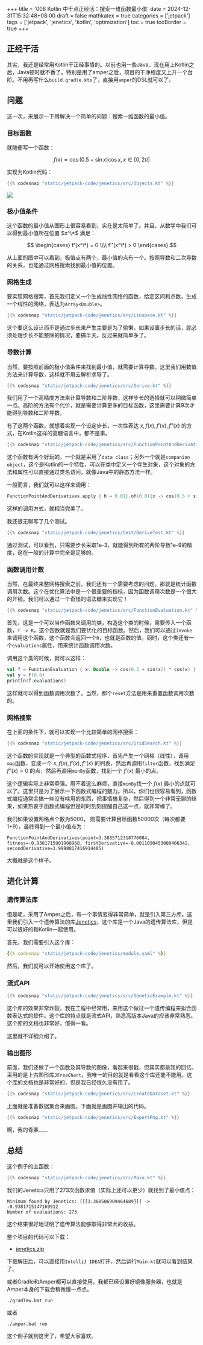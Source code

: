 +++
title = '008 Kotlin 中干点正经活：搜索一维函数最小值'
date = 2024-12-31T15:32:48+08:00
draft = false
mathkatex = true
categories = ['jetpack']
tags = ['jetpack', 'jenetics', 'kotlin', 'optimization']
toc = true
tocBorder = true
+++

## 正经干活

其实，我还是经常用Kotlin干正经事情的。以前也用一些Java，现在用上Kotlin之后，Java顿时就不香了。特别是用了amper之后，项目的干净程度又上升一个台阶。不用再写什么`build.gradle.kts`了，直接用`amper`的DSL就可以了。


## 问题

这一次，来展示一下用解决一个简单的问题：搜索一维函数的最小值。


### 目标函数
就随便写一个函数：

$$
f(x) = \cos (0.5 + \sin x) \cos x, x \in [0, 2\pi]
$$

实现为Kotlin代码：

```kotlin
{{% codesnap "static/jetpack-code/jenetics/src/Objects.kt" %}}
```

![](/jetpack-imgs/jenetics/output.png)


### 极小值条件

这个函数的最小值从图形上很容易看到，实在是太简单了。并且，从数学中我们可以得到最小值所在位置 $x^\*$ 满足：

$$
\begin{cases}
f'(x^\*) = 0 \\\\
f''(x^\*) > 0
\end{cases}
$$

从上面的图中可以看到，极值点有两个，最小值的点有一个。按照导数和二次导数的关系，也能通过网格搜索找到最小值的位置。

### 网格生成

要实现网格搜索，首先我们定义一个生成线性网络的函数，给定区间和点数，生成一个线性的网络，表达为`Array<Double>`。

```kotlin
{{% codesnap "static/jetpack-code/jenetics/src/Linspace.kt" %}} 
```

这个要这么设计而不是通过步长来产生主要是为了偷懒，如果设置步长的话，就必须处理步长不能整除的情况，要搞半天。反过来就简单多了。

### 导数计算

当然，要按照前面的极小值条件来找到最小值，就需要计算导数。这里我们用数值方法来计算导数，这样就不用去解析求导了。

```kotlin
{{% codesnap "static/jetpack-code/jenetics/src/Derive.kt" %}}
```

我们用了一个高精度方法来计算导数和二阶导数，这样步长的选择就可以稍微简单一点。高阶的方法有个代价，就是需要计算更多的目标函数，这里需要计算9次才能得到导数和二阶导数。

有了这两个函数，就想着实现一个设定步长，一次性表达 $x, f(x), f'(x), f''(x)$ 的方式，在Kotlin这样的高糖语言中，都不是事。

```kotlin
{{% codesnap "static/jetpack-code/jenetics/src/FunctionPointAndDerivatives.kt" %}}
```

这个函数有两个好玩的，一个就是采用了`data class`；另外一个就是`companion object`，这个是Kotlin的一个特性，可以在类中定义一个伴生对象，这个对象的方法和属性可以直接通过类名访问，就像Java中的静态方法一样。

一般而言，我们就可以这样来调用：

```kotlin
FunctionPointAndDerivatives.apply { h = 0.01}.of(0.0){x -> cos(0.5 + sin(x)) * cos(x)}
```
这样的调用方式，就相当完美了。

我还很无聊写了几个测试。

```kotlin
{{% codesnap "static/jetpack-code/jenetics/test/DeriveTest.kt" %}}
```

通过测试，可以看到，只需要步长采取1e-3，就能得到所有的两阶导数1e-9的精度，这在一般的计算中完全是足够的。


### 函数调用计数

当然，在最终来整网格搜索之前，我们还有一个需要考虑的问题，那就是统计函数调用次数。这个在优化算法中是一个很重要的指标，因为函数调用次数是一个很大的开销。我们可以通过一个奇怪的语法糖来实现它！

```kotlin
{{% codesnap "static/jetpack-code/jenetics/src/FunctionEvaluation.kt" %}}
```

首先，这是一个可以当作函数来调用的类，构造这个类的时候，需要传入一个函数，`T -> R`，这个函数就是我们要优化的目标函数。然后，我们可以通过`invoke`来调用这个函数，这个函数会返回一个`R`，也就是函数的值。同时，这个类还有一个`evaluations`属性，用来统计函数调用次数。

调用这个类的时候，就可以这样：

```kotlin
val f = FunctionEvaluation { x: Double -> cos(0.5 + sin(x)) * cos(x) }
val y = f(0.0)
println(f.evaluations)
```

这样就可以得到函数调用次数了。当然，那个`reset`方法是用来重置函数调用次数的。

### 网格搜索

在上面的条件下，就可以实现一个比较简单的网格搜索：

```kotlin
{{% codesnap "static/jetpack-code/jenetics/src/GridSearch.kt" %}}
```

这个函数的实现就是一个典型的函数式程序，首先产生一个网格（线性），调用`map`函数，变成一个 $x, f(x), f'(x), f''(x)$ 的列表，然后再调用`filter`函数，找到满足 $f''(x) > 0$ 的点，然后再调用`minBy`函数，找到一个 $f'(x)$ 最小的点。

这个逻辑实际上非常牵强。用不着这么麻烦，直接`minBy`找一个 $f(x)$ 最小的点就可以了。这里只是为了展示一下函数式编程的魅力。所以，你们也很容易看到，函数式编程通常会搞一些没有啥用的东西，把事情搞复杂，然后得到一个非常无聊的结果，如果热衷于函数式编程但是时时刻刻提醒自己这一点，就非常棒了。

我们如果设置网格点个数为5000， 则需要计算目标函数50000次（每次都要1+9）。最终得到一个最小值点为：

```
FunctionPointAndDerivatives(point=3.3885712318776084, fitness=-0.9381715901908968, firstDerivative=-0.0011090453000406342, secondDerivative=1.9998817416914485)
```

大概就是这个样子。

## 进化计算

### 遗传算法库
但是呢，采用了Amper之后，有一个事情变得非常简单，就是引入第三方库。这里我们引入一个遗传算法的库[Jenetics](https://jenetics.io/)，这个库是一个Java的遗传算法库，但是可以很好的和Kotlin一起使用。

首先，我们需要引入这个库：

```yaml
{{% codesnap "static/jetpack-code/jenetics/module.yaml" %}}
```

然后，我们就可以开始使用这个库了。

### 流式API

```kotlin
{{% codesnap "static/jetpack-code/jenetics/src/GeneticExample.kt" %}}
```

这个库的效果非常炸裂，我在工程中经常用，来用这个做过一个遗传编程来拟合函数表达式的软件。这个库的特点就是流式API，熟悉高版本Java的应该非常熟悉。这个库的文档也非常好，值得一看。

这里就不详细介绍了。

### 输出图形

前面，我们还做了一个函数及其导数的图像，看起来很戳，但其实都是我的回忆。采用的是上古图形库`JFreeChart`，我唯一的目的就是看看这个库还能不能用。这个库的文档也是非常好的，但是我已经很久没有用了。

```kotlin
{{% codesnap "static/jetpack-code/jenetics/src/CreateDataset.kt" %}}
```

上面就是准备数据集合来画图。下面就是画图并输出的代码。

```kotlin
{{% codesnap "static/jetpack-code/jenetics/src/ExportPng.kt" %}}
```

啊，我的青春……

## 总结

这个例子的主函数：

```kotlin
{{% codesnap "static/jetpack-code/jenetics/src/Main.kt" %}}
```

我们的Jenetics只用了273次函数求值（实际上还可以更少）就找到了最小值点：

```
Minimum found by Jenetics: [[[3.388506909464689]]] -> -0.9381715147169912
Number of evaluations: 273
```

这个结果很好地证明了遗传算法能够取得非常大的收益。

整个项目的代码可以下载：

- [jenetics.zip](/jetpack-code/jenetics/jenetics-example.zip)

下载解压后，可以直接用`IntelliJ IDEA`打开，然后运行`Main.kt`就可以看到结果了。

或者Gradle和Amper都可以直接使用，我都已经设置好镜像服务器，也就是Amper本身的下载会稍微慢一点点。

```shell
./gradlew.bat run
```

或者

```shell   
./amper.bat run
```

这个例子就到这里了，希望大家喜欢。
